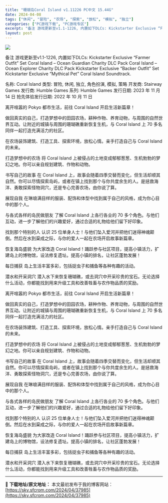 ```yaml
---
title: "珊瑚岛Coral Island v1.11226 PC中文 15.44G"
date: 2024-04-08
tags: ["休闲", "冒险", "农场", "探索", "放松", "模拟", "独立"]
categories: ["PC游戏下载", "PC游戏专区"]
excerpt: "备注 游戏更新至v1.1-1226, 内置如下DLCs: Kickstarter Exclusive “Farmer Outfit” Set Coral Island – Ocean Guardian Charity DLC Pack Coral Island – Ocean Explorer Ch&hellip;"
layout: post
---
```


<img class="game_header_image_full aligncenter" src="https://media.st.dl.eccdnx.com/steam/apps/1158160/header_schinese.jpg?t=1711518156" />

备注 游戏更新至v1.1-1226, 内置如下DLCs:
Kickstarter Exclusive “Farmer Outfit” Set
Coral Island – Ocean Guardian Charity DLC Pack
Coral Island – Ocean Explorer Charity DLC Pack
Kickstarter Exclusive “Backer Outfit” Set
Kickstarter Exclusive “Mythical Pet”
Coral Island Soundtrack.

名称: Coral Island
类型: 冒险, 休闲, 独立, 角色扮演, 模拟, 策略
开发商: Stairway Games
发行商: Humble Games
系列: Humble Games
发行日期: 2023 年 11 月 14 日
抢先体验发行日期: 2022 年 10 月 11 日

离开喧嚣的 Pokyo 都市生活，前往 Coral Island 开启生活新篇章！

做回真实的自己，打造梦想中的田园农场，耕种作物、养育动物，与周围的自然世界互动。让附近的城镇与周围的珊瑚礁重新恢复生机，与 Coral Island 上 70 多名同伴一起打造充满活力的社区。

在农场装饰建筑、打造工具、探索环境，放松心情。亲手打造自己与 Coral Island 的未来。

打造梦想中的农场
将 Coral Island 上被侵占的土地变成郁郁葱葱、生机勃勃的梦幻之地。你可以亲自规划建筑、作物和动物。

书写自己的故事
在 Coral Island 上，故事会随着四季交替而变化，但生活却顺其自然。你可以尽情探索岛屿，或者在镇上找到那个与你共度余生的人。是拯救海洋、勇敢探索怪物洞穴，还是专心完善农场，由你说了算。

展现自我
在琳琅满目样的服装、配饰和体型中找到属于自己的风格，成为你心目中的那个人。

与各式各样的岛民做朋友
了解 Coral Island 上各行各业的 70 多个角色。与他们互动，进一步了解他们的兴趣爱好，通过合适的礼物给他们留下好印象。

找到那个特别的人
认识 25 位单身人士！与他们坠入爱河并把他们迷得神魂颠倒。然后在水到渠成之际，与你的爱人一起在农场开启故事新篇章。

恢复海岛盛貌
为大家改造 Coral Island！踊跃参与社区项目，提高小镇活力，扩建岛上的博物馆，设法修复遗址。提高小镇的排名，让社区蓬勃发展！

每日捕获
岛上生活丰富多彩，包括捉虫子和捕鱼等各种有趣的活动。

潜水和开采洞穴
潜入水下来恢复珊瑚礁，或去洞穴中开采珍贵的宝石。无论选择什么活动，你都能找到用来升级工具和改善牲畜与农作物品质的奖励。

离开喧嚣的 Pokyo 都市生活，前往 Coral Island 开启生活新篇章！

做回真实的自己，打造梦想中的田园农场，耕种作物、养育动物，与周围的自然世界互动。让附近的城镇与周围的珊瑚礁重新恢复生机，与 Coral Island 上 70 多名同伴一起打造充满活力的社区。

在农场装饰建筑、打造工具、探索环境，放松心情。亲手打造自己与 Coral Island 的未来。

打造梦想中的农场
将 Coral Island 上被侵占的土地变成郁郁葱葱、生机勃勃的梦幻之地。你可以亲自规划建筑、作物和动物。

书写自己的故事
在 Coral Island 上，故事会随着四季交替而变化，但生活却顺其自然。你可以尽情探索岛屿，或者在镇上找到那个与你共度余生的人。是拯救海洋、勇敢探索怪物洞穴，还是专心完善农场，由你说了算。

展现自我
在琳琅满目样的服装、配饰和体型中找到属于自己的风格，成为你心目中的那个人。

与各式各样的岛民做朋友
了解 Coral Island 上各行各业的 70 多个角色。与他们互动，进一步了解他们的兴趣爱好，通过合适的礼物给他们留下好印象。

找到那个特别的人
认识 25 位单身人士！与他们坠入爱河并把他们迷得神魂颠倒。然后在水到渠成之际，与你的爱人一起在农场开启故事新篇章。

恢复海岛盛貌
为大家改造 Coral Island！踊跃参与社区项目，提高小镇活力，扩建岛上的博物馆，设法修复遗址。提高小镇的排名，让社区蓬勃发展！

每日捕获
岛上生活丰富多彩，包括捉虫子和捕鱼等各种有趣的活动。

潜水和开采洞穴
潜入水下来恢复珊瑚礁，或去洞穴中开采珍贵的宝石。无论选择什么活动，你都能找到用来升级工具和改善牲畜与农作物品质的奖励。

---
📖 **下载地址/原文地址：** 本文最初发布于我的博客网站：[https://sky.sfcrom.com/2024/04/37985](https://sky.sfcrom.com/2024/04/37985)
